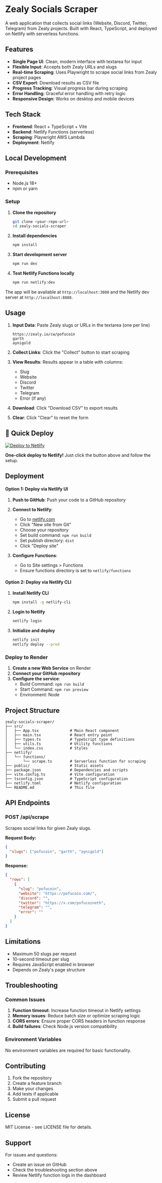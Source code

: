 # Zealy Socials Scraper

A web application that collects social links (Website, Discord, Twitter, Telegram) from Zealy projects. Built with React, TypeScript, and deployed on Netlify with serverless functions.

## Features

- **Single Page UI**: Clean, modern interface with textarea for input
- **Flexible Input**: Accepts both Zealy URLs and slugs
- **Real-time Scraping**: Uses Playwright to scrape social links from Zealy project pages
- **CSV Export**: Download results as CSV file
- **Progress Tracking**: Visual progress bar during scraping
- **Error Handling**: Graceful error handling with retry logic
- **Responsive Design**: Works on desktop and mobile devices

## Tech Stack

- **Frontend**: React + TypeScript + Vite
- **Backend**: Netlify Functions (serverless)
- **Scraping**: Playwright AWS Lambda
- **Deployment**: Netlify

## Local Development

### Prerequisites

- Node.js 18+ 
- npm or yarn

### Setup

1. **Clone the repository**
   ```bash
   git clone <your-repo-url>
   cd zealy-socials-scraper
   ```

2. **Install dependencies**
   ```bash
   npm install
   ```

3. **Start development server**
   ```bash
   npm run dev
   ```

4. **Test Netlify Functions locally**
   ```bash
   npm run netlify:dev
   ```

The app will be available at `http://localhost:3000` and the Netlify dev server at `http://localhost:8888`.

## Usage

1. **Input Data**: Paste Zealy slugs or URLs in the textarea (one per line)
   ```
   https://zealy.io/cw/pofucoin
   garth
   aynigold
   ```

2. **Collect Links**: Click the "Collect" button to start scraping

3. **View Results**: Results appear in a table with columns:
   - Slug
   - Website
   - Discord
   - Twitter
   - Telegram
   - Error (if any)

4. **Download**: Click "Download CSV" to export results

5. **Clear**: Click "Clear" to reset the form

## 🚀 Quick Deploy

[![Deploy to Netlify](https://www.netlify.com/img/deploy/button.svg)](https://app.netlify.com/start/deploy?repository=https://github.com/yourusername/zealy-socials-scraper)

**One-click deploy to Netlify!** Just click the button above and follow the setup.

## Deployment

#### Option 1: Deploy via Netlify UI

1. **Push to GitHub**: Push your code to a GitHub repository

2. **Connect to Netlify**:
   - Go to [netlify.com](https://netlify.com)
   - Click "New site from Git"
   - Choose your repository
   - Set build command: `npm run build`
   - Set publish directory: `dist`
   - Click "Deploy site"

3. **Configure Functions**:
   - Go to Site settings > Functions
   - Ensure functions directory is set to `netlify/functions`

#### Option 2: Deploy via Netlify CLI

1. **Install Netlify CLI**
   ```bash
   npm install -g netlify-cli
   ```

2. **Login to Netlify**
   ```bash
   netlify login
   ```

3. **Initialize and deploy**
   ```bash
   netlify init
   netlify deploy --prod
   ```

### Deploy to Render

1. **Create a new Web Service** on Render
2. **Connect your GitHub repository**
3. **Configure the service**:
   - Build Command: `npm run build`
   - Start Command: `npm run preview`
   - Environment: Node

## Project Structure

```
zealy-socials-scraper/
├── src/
│   ├── App.tsx              # Main React component
│   ├── main.tsx             # React entry point
│   ├── types.ts             # TypeScript type definitions
│   ├── utils.ts             # Utility functions
│   └── index.css            # Styles
├── netlify/
│   └── functions/
│       └── scrape.ts        # Serverless function for scraping
├── public/                  # Static assets
├── package.json             # Dependencies and scripts
├── vite.config.ts           # Vite configuration
├── tsconfig.json            # TypeScript configuration
├── netlify.toml             # Netlify configuration
└── README.md                # This file
```

## API Endpoints

### POST /api/scrape

Scrapes social links for given Zealy slugs.

**Request Body:**
```json
{
  "slugs": ["pofucoin", "garth", "aynigold"]
}
```

**Response:**
```json
{
  "rows": [
    {
      "slug": "pofucoin",
      "website": "https://pofucoin.com/",
      "discord": "",
      "twitter": "https://x.com/pofucoineth",
      "telegram": "",
      "error": ""
    }
  ]
}
```

## Limitations

- Maximum 50 slugs per request
- 10-second timeout per slug
- Requires JavaScript enabled in browser
- Depends on Zealy's page structure

## Troubleshooting

### Common Issues

1. **Function timeout**: Increase function timeout in Netlify settings
2. **Memory issues**: Reduce batch size or optimize scraping logic
3. **CORS errors**: Ensure proper CORS headers in function response
4. **Build failures**: Check Node.js version compatibility

### Environment Variables

No environment variables are required for basic functionality.

## Contributing

1. Fork the repository
2. Create a feature branch
3. Make your changes
4. Add tests if applicable
5. Submit a pull request

## License

MIT License - see LICENSE file for details.

## Support

For issues and questions:
- Create an issue on GitHub
- Check the troubleshooting section above
- Review Netlify function logs in the dashboard 